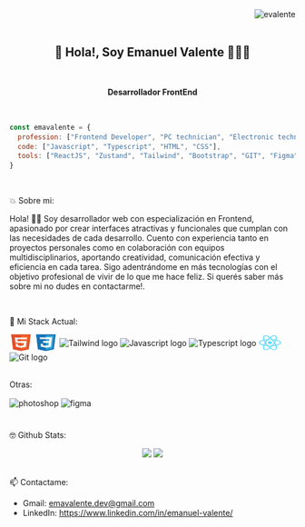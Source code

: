 <div align="right">
<img src="https://img.shields.io/github/followers/emavalente?color=pink&logo=github&style=for-the-badge" alt="evalente"> 
</div>
<br> 

<p align="center" width="300">
   <h2 align="center">👋 Hola!, Soy Emanuel Valente 👨🏻‍💻</h2>
</p>
<br> 
<p align="center"><strong>Desarrollador FrontEnd</strong></p>
<br> 
 
```javascript
const emavalente = {
  profession: ["Frontend Developer", "PC technician", "Electronic technician", "illustrator" ],
  code: ["Javascript", "Typescript", "HTML", "CSS"],
  tools: ["ReactJS", "Zustand", "Tailwind", "Bootstrap", "GIT", "Figma"]
}
```
<br> 
<p width="300">💥 Sobre mi:</p>
<p align="left">
Hola! 👋🏻 Soy desarrollador web con especialización en Frontend, apasionado por crear interfaces atractivas y funcionales que cumplan con las necesidades de cada desarrollo. Cuento con experiencia tanto en proyectos personales como en colaboración con equipos multidisciplinarios, aportando creatividad, comunicación efectiva y eficiencia en cada tarea. Sigo adentrándome en más tecnologías con el objetivo profesional de vivir de lo que me hace feliz.
Si querés saber más sobre mi no dudes en contactarme!.

</p>
<br>

<p width="300">💫 Mi Stack Actual:</p>
<p align="left">
 <div style="display: inline_block">
  <img align="center" alt="HTML logo" height="30" width="40" src="https://raw.githubusercontent.com/devicons/devicon/master/icons/html5/html5-original.svg"/>
  <img align="center" alt="CSS logo" height="30" width="40" src="https://raw.githubusercontent.com/devicons/devicon/master/icons/css3/css3-original.svg"/>
  <img align="center" alt="Tailwind logo" height="30" width="30"src="https://www.svgrepo.com/show/374118/tailwind.svg" />
  <img align="center" alt="Javascript logo" height="30" width="40" src="https://www.svgrepo.com/show/373703/js.svg"/> 
  <img align="center" alt="Typescript logo" height="30" width="40" src="https://www.svgrepo.com/show/374144/typescript.svg"/> 
  <img align="center" alt="React logo" height="30" width="40" src="https://raw.githubusercontent.com/devicons/devicon/master/icons/react/react-original.svg"/>
  <img align="center" alt="Git logo" height="30" width="40" src="https://www.vectorlogo.zone/logos/git-scm/git-scm-icon.svg"/>
 <br>
 <br>
 <p align="left">Otras:</p>
  <img align="center" alt="photoshop" width="40" height="30" src="https://www.svgrepo.com/show/7054/photoshop.svg"/>
  <img align="center" alt="figma" width="40" height="30" src="https://www.vectorlogo.zone/logos/figma/figma-icon.svg" />
</div>
</p>

#

<p width="300">🤓 Github Stats:</p>
<div align="center">
   <a href="https://github.com/emavalente/emavalente"></a>
  <img height="150em" src="https://github-readme-stats.vercel.app/api?username=emavalente&show_icons=true&theme=dracula&include_all_commits=true&count_private=true"/>
  <img height="150em" src="https://github-readme-stats.vercel.app/api/top-langs/?username=emavalente&layout=compact&langs_count=7&theme=dracula"/>
</div><br>

<p>📫 Contactame: </p>

  - Gmail: emavalente.dev@gmail.com
  - LinkedIn: https://www.linkedin.com/in/emanuel-valente/
  
<!--
**emavalente/emavalente** is a ✨ _special_ ✨ repository because its `README.md` (this file) appears on your GitHub profile. --!>


